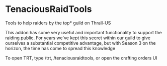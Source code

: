 # TenaciousRaidTools
Tools to help raiders by the top* guild on Thrall-US

This addon has some very useful and important functionality to support the raiding public.  For years we've kept this secret within our guild to give ourselves a substantial competitive advantage, but with Season 3 on the horizon, the time has come to spread this knowledge

To open TRT, type /trt, /tenaciousraidtools, or open the crafting orders UI
